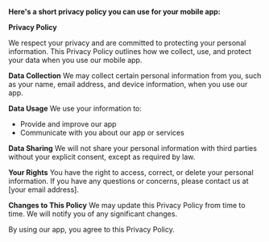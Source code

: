 **Here's a short privacy policy you can use for your mobile app:**

**Privacy Policy**

We respect your privacy and are committed to protecting your personal information. This Privacy Policy outlines how we collect, use, and protect your data when you use our mobile app.

**Data Collection**
We may collect certain personal information from you, such as your name, email address, and device information, when you use our app.

**Data Usage**
We use your information to:
* Provide and improve our app
* Communicate with you about our app or services

**Data Sharing**
We will not share your personal information with third parties without your explicit consent, except as required by law.

**Your Rights**
You have the right to access, correct, or delete your personal information. If you have any questions or concerns, please contact us at [your email address].

**Changes to This Policy**
We may update this Privacy Policy from time to time. We will notify you of any significant changes.

By using our app, you agree to this Privacy Policy.
